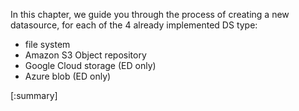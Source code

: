 In this chapter, we guide you through the process of creating a new datasource, for each of the 4 already implemented DS type:

- file system
- Amazon S3 Object repository
- Google Cloud storage (ED only)
- Azure blob (ED only)

[:summary]
